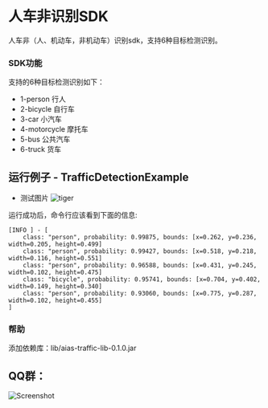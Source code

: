 # 人车非识别SDK
人车非（人、机动车，非机动车）识别sdk，支持6种目标检测识别。

### SDK功能
支持的6种目标检测识别如下：    
- 1-person 行人 
- 2-bicycle 自行车 
- 3-car 小汽车 
- 4-motorcycle 摩托车 
- 5-bus 公共汽车
- 6-truck 货车

## 运行例子 - TrafficDetectionExample
- 测试图片
![tiger](https://djl-model.oss-cn-hongkong.aliyuncs.com/AIAS/traffic_sdk/result.png)

运行成功后，命令行应该看到下面的信息:
```text
[INFO ] - [
	class: "person", probability: 0.99875, bounds: [x=0.262, y=0.236, width=0.205, height=0.499]
	class: "person", probability: 0.99427, bounds: [x=0.518, y=0.218, width=0.116, height=0.551]
	class: "person", probability: 0.96588, bounds: [x=0.431, y=0.245, width=0.102, height=0.475]
	class: "bicycle", probability: 0.95741, bounds: [x=0.704, y=0.402, width=0.149, height=0.340]
	class: "person", probability: 0.93060, bounds: [x=0.775, y=0.287, width=0.102, height=0.455]
]
```

### 帮助 
添加依赖库：lib/aias-traffic-lib-0.1.0.jar

## QQ群：
![Screenshot](https://djl-model.oss-cn-hongkong.aliyuncs.com/AIAS/OCR/OCR_QQ.png)
